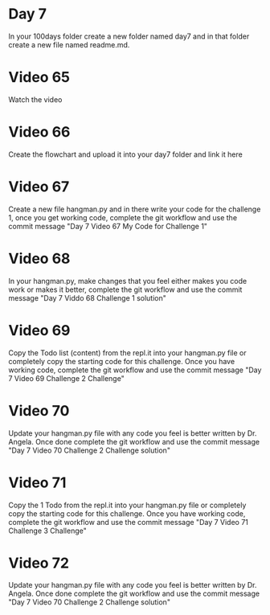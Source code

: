 # Day 7
In your 100days folder create a new folder named day7 and in that folder create a new file named readme.md.

# Video 65
Watch the video

# Video 66
Create the flowchart and upload it into your day7 folder and link it here

# Video 67
Create a new file hangman.py and in there write your code for the challenge 1, once you get working code, complete the git workflow and use the commit message "Day 7 Video 67 My Code for Challenge 1"

# Video 68
In your hangman.py, make changes that you feel either makes you code work or makes it better, complete the git workflow and use the commit message "Day 7 Viddo 68 Challenge 1 solution"

# Video 69
Copy the Todo list (content) from the repl.it into your hangman.py file or completely copy the starting code for this challenge. Once you have working code, complete the git workflow and use the commit message "Day 7 Video 69 Challenge 2 Challenge"

# Video 70 
Update your hangman.py file with any code you feel is better written by Dr. Angela.  Once done complete the git workflow and use the commit message "Day 7 Video 70 Challenge 2 Challenge solution"

# Video 71
Copy the 1 Todo from the repl.it into your hangman.py file or completely copy the starting code for this challenge. Once you have working code, complete the git workflow and use the commit message "Day 7 Video 71 Challenge 3 Challenge"

# Video 72
Update your hangman.py file with any code you feel is better written by Dr. Angela.  Once done complete the git workflow and use the commit message "Day 7 Video 70 Challenge 2 Challenge solution"

